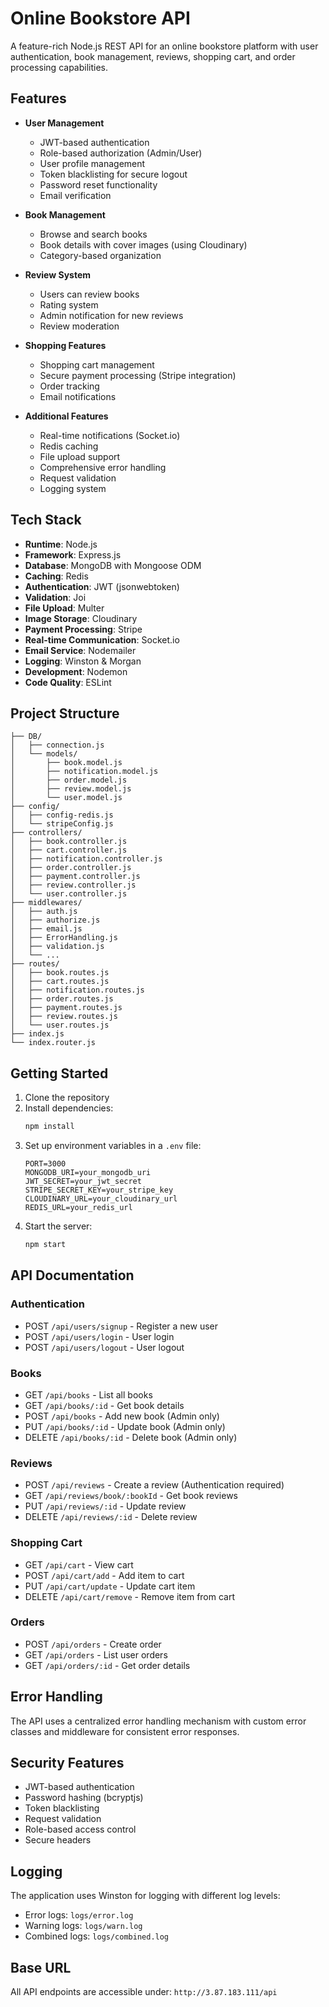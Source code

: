 # Online Bookstore API

A feature-rich Node.js REST API for an online bookstore platform with user authentication, book management, reviews, shopping cart, and order processing capabilities.

## Features

- **User Management**
  - JWT-based authentication
  - Role-based authorization (Admin/User)
  - User profile management
  - Token blacklisting for secure logout
  - Password reset functionality
  - Email verification

- **Book Management**
  - Browse and search books
  - Book details with cover images (using Cloudinary)
  - Category-based organization

- **Review System**
  - Users can review books
  - Rating system
  - Admin notification for new reviews
  - Review moderation

- **Shopping Features**
  - Shopping cart management
  - Secure payment processing (Stripe integration)
  - Order tracking
  - Email notifications

- **Additional Features**
  - Real-time notifications (Socket.io)
  - Redis caching
  - File upload support
  - Comprehensive error handling
  - Request validation
  - Logging system

## Tech Stack

- **Runtime**: Node.js
- **Framework**: Express.js
- **Database**: MongoDB with Mongoose ODM
- **Caching**: Redis
- **Authentication**: JWT (jsonwebtoken)
- **Validation**: Joi
- **File Upload**: Multer
- **Image Storage**: Cloudinary
- **Payment Processing**: Stripe
- **Real-time Communication**: Socket.io
- **Email Service**: Nodemailer
- **Logging**: Winston & Morgan
- **Development**: Nodemon
- **Code Quality**: ESLint

## Project Structure

```
├── DB/
│   ├── connection.js
│   └── models/
│       ├── book.model.js
│       ├── notification.model.js
│       ├── order.model.js
│       ├── review.model.js
│       └── user.model.js
├── config/
│   ├── config-redis.js
│   └── stripeConfig.js
├── controllers/
│   ├── book.controller.js
│   ├── cart.controller.js
│   ├── notification.controller.js
│   ├── order.controller.js
│   ├── payment.controller.js
│   ├── review.controller.js
│   └── user.controller.js
├── middlewares/
│   ├── auth.js
│   ├── authorize.js
│   ├── email.js
│   ├── ErrorHandling.js
│   ├── validation.js
│   └── ...
├── routes/
│   ├── book.routes.js
│   ├── cart.routes.js
│   ├── notification.routes.js
│   ├── order.routes.js
│   ├── payment.routes.js
│   ├── review.routes.js
│   └── user.routes.js
├── index.js
└── index.router.js
```

## Getting Started

1. Clone the repository
2. Install dependencies:
   ```bash
   npm install
   ```
3. Set up environment variables in a `.env` file:
   ```
   PORT=3000
   MONGODB_URI=your_mongodb_uri
   JWT_SECRET=your_jwt_secret
   STRIPE_SECRET_KEY=your_stripe_key
   CLOUDINARY_URL=your_cloudinary_url
   REDIS_URL=your_redis_url
   ```
4. Start the server:
   ```bash
   npm start
   ```

## API Documentation

### Authentication

- POST `/api/users/signup` - Register a new user
- POST `/api/users/login` - User login
- POST `/api/users/logout` - User logout

### Books

- GET `/api/books` - List all books
- GET `/api/books/:id` - Get book details
- POST `/api/books` - Add new book (Admin only)
- PUT `/api/books/:id` - Update book (Admin only)
- DELETE `/api/books/:id` - Delete book (Admin only)

### Reviews

- POST `/api/reviews` - Create a review (Authentication required)
- GET `/api/reviews/book/:bookId` - Get book reviews
- PUT `/api/reviews/:id` - Update review
- DELETE `/api/reviews/:id` - Delete review

### Shopping Cart

- GET `/api/cart` - View cart
- POST `/api/cart/add` - Add item to cart
- PUT `/api/cart/update` - Update cart item
- DELETE `/api/cart/remove` - Remove item from cart

### Orders

- POST `/api/orders` - Create order
- GET `/api/orders` - List user orders
- GET `/api/orders/:id` - Get order details

## Error Handling

The API uses a centralized error handling mechanism with custom error classes and middleware for consistent error responses.

## Security Features

- JWT-based authentication
- Password hashing (bcryptjs)
- Token blacklisting
- Request validation
- Role-based access control
- Secure headers

## Logging

The application uses Winston for logging with different log levels:
- Error logs: `logs/error.log`
- Warning logs: `logs/warn.log`
- Combined logs: `logs/combined.log`

## Base URL
All API endpoints are accessible under: `http://3.87.183.111/api`
